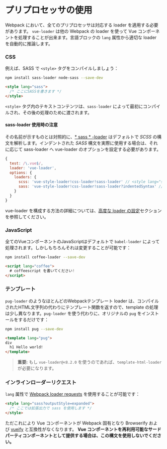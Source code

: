 # プリプロセッサの使用

Webpack において、全てのプリプロセッサは対応する loader を適用する必要があります。 `vue-loader` は他の Webpack の loader を使って Vue コンポーネントを処理することが出来ます。言語ブロックの `lang` 属性から適切な loader を自動的に推論します。

### CSS

例えば、SASS で `<style>` タグをコンパイルしましょう：

``` bash
npm install sass-loader node-sass --save-dev
```

``` html
<style lang="sass">
  /* ここにSASSを書きます */
</style>
```

 `<style>` タグ内のテキストコンテンツは、`sass-loader` によって最初にコンパイルされ、その後の処理のために渡されます。

#### sass-loader 使用時の注意

その名前が示すものとは対照的に、[* sass * -loader](https://github.com/jtangelder/sass-loader) はデフォルトで *SCSS* の構文を解析します。インデントされた *SASS* 構文を実際に使用する場合は、それに応じて sass-loader へ vue-loader のオプションを設定する必要があります。

```javascript
{
  test: /\.vue$/,
  loader: 'vue-loader',
  options: {
    loaders: {
      scss: 'vue-style-loader!css-loader!sass-loader' // <style lang="scss">
      sass: 'vue-style-loader!css-loader!sass-loader?indentedSyntax' // <style lang="sass">
    }
  }
}
```

vue-loader を構成する方法の詳細については、[高度な loader の設定](./advanced.md)セクションを参照してください。

### JavaScript

全てのVueコンポーネントのJavaScriptはデフォルトで `babel-loader` によって処理されます。しかしもちろんそれは変更することが可能です：

``` bash
npm install coffee-loader --save-dev
```

``` html
<script lang="coffee">
  # coffeescript を書いてください!
</script>
```

### テンプレート

`pug-loader` のようなほとんどのWebpackテンプレート loader は、コンパイルされたHTML文字列の代わりにテンプレート関数を返すので、template の処理は少し異なります。`pug-loader` を使う代わりに、オリジナルの `pug` をインストールをするだけです：

``` bash
npm install pug --save-dev
```

``` html
<template lang="pug">
div
  h1 Hello world!
</template>
```

> **重要:** もし `vue-loader@<8.2.0` を使うのであれば、`template-html-loader` が必要になります。

### インラインローダーリクエスト

`lang` 属性で [Webpack loader requests](https://webpack.github.io/docs/loaders.html#introduction) を使用することが可能です：

``` html
<style lang="sass?outputStyle=expanded">
  /* ここでは拡張出力で sass を使用します */
</style>
```

ただこれにより Vue コンポーネントが Webpack 固有となり Browserify および [vueify](https://github.com/vuejs/vueify) と互換性がなくなります。 **Vue コンポーネントを再利用可能なサードパーティコンポーネントとして提供する場合は、この構文を使用しないでください。**
